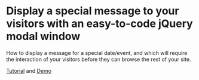 Display a special message to your visitors with an easy-to-code jQuery modal window
=====================================

How to display a message for a special date/event, and which will require the interaction of your visitors before they can browse the rest of your site.

<a href="http://shoogledesigns.com/blog/blog/2010/07/27/display-a-special-message-to-your-visitors-with-an-easy-to-code-jquery-modal-window/" target="_blank">Tutorial</a> and <a href="http://shoogledesigns.com/demos/jquery_modal_window.html" target="_blank">Demo</a>